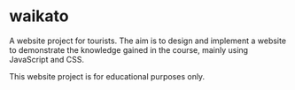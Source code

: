 # waikato

A website project for tourists. The aim is to design and implement a website to demonstrate the knowledge gained in the course, mainly using JavaScript and CSS.

This website project is for educational purposes only.
